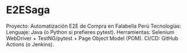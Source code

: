 # E2ESaga
Proyecto: Automatización E2E de Compra en Falabella Perú  Tecnologías:      Lenguaje: Java (o Python si prefieres pytest).      Herramientas: Selenium WebDriver + TestNG/pytest + Page Object Model (POM).      CI/CD: GitHub Actions (o Jenkins).
